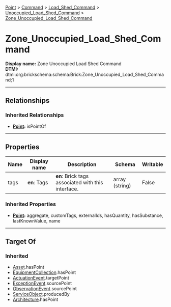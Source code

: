 [Point](../../../Point.md) > [Command](../../Command.md) > [Load_Shed_Command](../Load_Shed_Command.md) > [Unoccupied_Load_Shed_Command](Unoccupied_Load_Shed_Command.md) > [Zone_Unoccupied_Load_Shed_Command](#)
# Zone_Unoccupied_Load_Shed_Command

**Display name:** Zone Unoccupied Load Shed Command<br />
**DTMI:** dtmi:org:brickschema:schema:Brick:Zone_Unoccupied_Load_Shed_Command;1

---

## Relationships
### Inherited Relationships
* **[Point](../../../Point.md):** isPointOf

---

## Properties
|Name|Display name|Description|Schema|Writable|
|-|-|-|-|-|
|tags|**en**: Tags|**en**: Brick tags associated with this interface.|array (string)|False|
### Inherited Properties
* **[Point](../../../Point.md):** aggregate, customTags, externalIds, hasQuantity, hasSubstance, lastKnownValue, name

---

## Target Of
### Inherited
* [Asset](../../../../Asset/Asset.md).hasPoint
* [EquipmentCollection](../../../../Collection/AssetCollection/EquipmentCollection/EquipmentCollection.md).hasPoint
* [ActuationEvent](../../../../Event/PointEvent/ActuationEvent.md).targetPoint
* [ExceptionEvent](../../../../Event/PointEvent/ExceptionEvent.md).sourcePoint
* [ObservationEvent](../../../../Event/PointEvent/ObservationEvent.md).sourcePoint
* [ServiceObject](../../../../Information/ServiceObject/ServiceObject.md).producedBy
* [Architecture](../../../../Space/Architecture/Architecture.md).hasPoint
